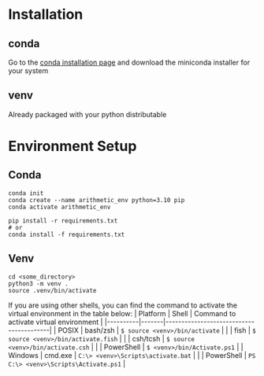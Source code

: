 # Installation
## conda
Go to the [conda installation page](https://conda.io/projects/conda/en/latest/user-guide/install/index.html)
and download the miniconda installer for your system

## venv
Already packaged with your python distributable

# Environment Setup
## Conda
```
conda init
conda create --name arithmetic_env python=3.10 pip
conda activate arithmetic_env

pip install -r requirements.txt
# or
conda install -f requirements.txt
```
## Venv
```
cd <some_directory>
python3 -m venv .
source .venv/bin/activate
```
If you are using other shells, you can find the command to activate the virtual environment in the table below:
| Platform | Shell | Command to activate virtual environment |
|----------|-------|-----------------------------------------|
| POSIX    | bash/zsh | `$ source <venv>/bin/activate` |
|          | fish     | `$ source <venv>/bin/activate.fish` |
|          | csh/tcsh | `$ source <venv>/bin/activate.csh` |
|          | PowerShell | `$ <venv>/bin/Activate.ps1` |
| Windows  | cmd.exe | `C:\> <venv>\Scripts\activate.bat` |
|          | PowerShell | `PS C:\> <venv>\Scripts\Activate.ps1` |

